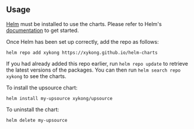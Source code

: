 ## Usage

[Helm](https://helm.sh) must be installed to use the charts. Please refer to
Helm's [documentation](https://helm.sh/docs) to get started.

Once Helm has been set up correctly, add the repo as follows:

    helm repo add xykong https://xykong.github.io/helm-charts

If you had already added this repo earlier, run `helm repo update` to retrieve
the latest versions of the packages. You can then run `helm search repo xykong` to see the charts.

To install the upsource chart:

    helm install my-upsource xykong/upsource

To uninstall the chart:

    helm delete my-upsource
